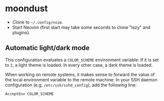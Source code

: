 # moondust

-	Clone to `~/.config/nvim`.
-	Start Neovim (first start may take some seconds to clone "lazy" and plugins).

## Automatic light/dark mode

This configuration evaluates a `COLOR_SCHEME` environment variable:
If it is set to `2`, a light theme is loaded. In every other case, a dark theme is loaded.

When working on remote systems, it makes sense to forward the value of the local environment variable to the remote machine:
In your SSH daemon configuration (e.g. `/etc/ssh/sshd_config`), add the following line:

```
AcceptEnv COLOR_SCHEME
```
